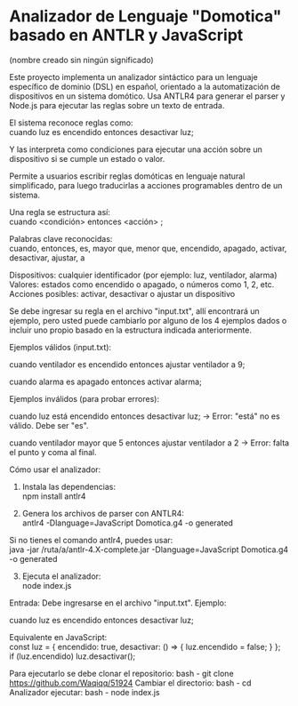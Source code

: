 
# Analizador de Lenguaje "Domotica" basado en ANTLR y JavaScript 
(nombre creado sin ningún significado)

Este proyecto implementa un analizador sintáctico para un lenguaje específico de dominio (DSL) en español, orientado a la automatización de dispositivos en un sistema domótico. Usa ANTLR4 para generar el parser y Node.js para ejecutar las reglas sobre un texto de entrada.

El sistema reconoce reglas como:  
cuando luz es encendido entonces desactivar luz;

Y las interpreta como condiciones para ejecutar una acción sobre un dispositivo si se cumple un estado o valor.

Permite a usuarios escribir reglas domóticas en lenguaje natural simplificado, para luego traducirlas a acciones programables dentro de un sistema.

Una regla se estructura así:  
cuando <dispositivo> <condición> <valor> entonces <acción> ;

Palabras clave reconocidas:  
cuando, entonces, es, mayor que, menor que, encendido, apagado, activar, desactivar, ajustar, a

Dispositivos: cualquier identificador (por ejemplo: luz, ventilador, alarma)  
Valores: estados como encendido o apagado, o números como 1, 2, etc.  
Acciones posibles: activar, desactivar o ajustar un dispositivo


Se debe ingresar su regla en el archivo "input.txt", allí encontrará un ejemplo, pero usted puede cambiarlo por alguno de los 4 ejemplos dados o incluir uno propio basado en la estructura indicada anteriormente.



Ejemplos válidos (input.txt):

cuando ventilador es encendido entonces ajustar ventilador a 9;

cuando alarma es apagado entonces activar alarma;



Ejemplos inválidos (para probar errores):

cuando luz está encendido entonces desactivar luz;
→ Error: "está" no es válido. Debe ser "es".

cuando ventilador mayor que 5 entonces ajustar ventilador a 2
→ Error: falta el punto y coma al final.

Cómo usar el analizador:

1. Instala las dependencias:  
npm install antlr4

2. Genera los archivos de parser con ANTLR4:  
antlr4 -Dlanguage=JavaScript Domotica.g4 -o generated

Si no tienes el comando antlr4, puedes usar:  
java -jar /ruta/a/antlr-4.X-complete.jar -Dlanguage=JavaScript Domotica.g4 -o generated

3. Ejecuta el analizador:  
node index.js


Entrada:  Debe ingresarse en el archivo "input.txt". Ejemplo:

cuando luz es encendido entonces desactivar luz;

Equivalente en JavaScript:  
const luz = { encendido: true, desactivar: () => { luz.encendido = false; } };  
if (luz.encendido) luz.desactivar();

Para ejecutarlo se debe clonar el repositorio: bash - git clone https://github.com/Waqiqq/51924
Cambiar el directorio: bash - cd Analizador
ejecutar: bash - node index.js

